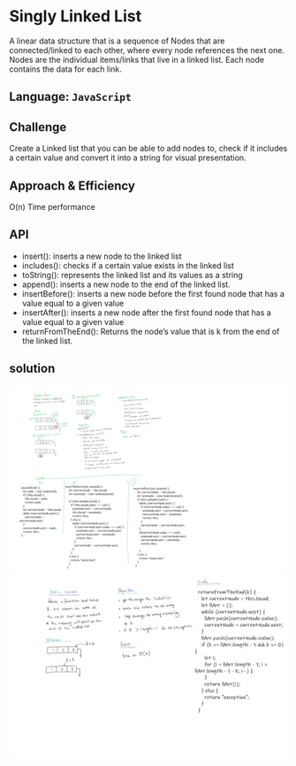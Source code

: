 # Singly Linked List

A linear data structure that is a sequence of Nodes that are connected/linked to each other, where every node references the next one. Nodes are the individual items/links that live in a linked list. Each node contains the data for each link.

## Language: `JavaScript`

## Challenge

Create a Linked list that you can be able to add nodes to, check if it includes a certain value and convert it into a string for visual presentation.

## Approach & Efficiency

O(n) Time performance

## API

- insert(): inserts a new node to the linked list
- includes(): checks if a certain value exists in the linked list
- toString(): represents the linked list and its values as a string
- append(): inserts a new node to the end of the linked list.
- insertBefore(): inserts a new node before the first found node that has a value equal to a given value
- insertAfter(): inserts a new node after the first found node that has a value equal to a given value
- returnFromTheEnd(): Returns the node’s value that is k from the end of the linked list.

## solution

![whiteboard solution: insertions](./ll-insertions.png)
![whiteboard solution: kth value from the end](./ll-kth-from-end.png)
